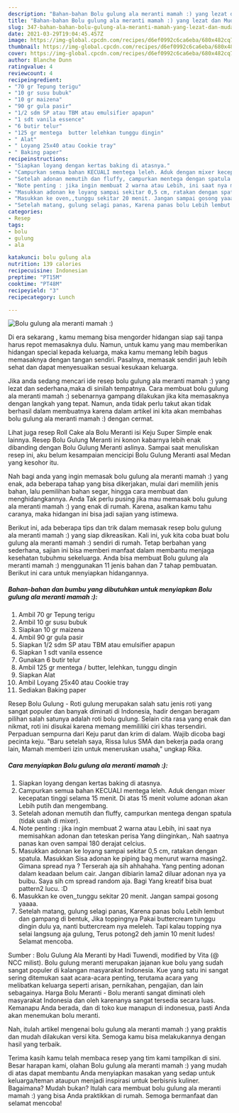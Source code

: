 ```yaml
---
description: "Bahan-bahan Bolu gulung ala meranti mamah :) yang lezat dan Mudah Dibuat"
title: "Bahan-bahan Bolu gulung ala meranti mamah :) yang lezat dan Mudah Dibuat"
slug: 347-bahan-bahan-bolu-gulung-ala-meranti-mamah-yang-lezat-dan-mudah-dibuat
date: 2021-03-29T19:04:45.457Z
image: https://img-global.cpcdn.com/recipes/d6ef0992c6ca6eba/680x482cq70/bolu-gulung-ala-meranti-mamah-foto-resep-utama.jpg
thumbnail: https://img-global.cpcdn.com/recipes/d6ef0992c6ca6eba/680x482cq70/bolu-gulung-ala-meranti-mamah-foto-resep-utama.jpg
cover: https://img-global.cpcdn.com/recipes/d6ef0992c6ca6eba/680x482cq70/bolu-gulung-ala-meranti-mamah-foto-resep-utama.jpg
author: Blanche Dunn
ratingvalue: 4
reviewcount: 4
recipeingredient:
- "70 gr Tepung terigu"
- "10 gr susu bubuk"
- "10 gr maizena"
- "90 gr gula pasir"
- "1/2 sdm SP atau TBM atau emulsifier apapun"
- "1 sdt vanila essence"
- "6 butir telur"
- "125 gr mentega  butter lelehkan tunggu dingin"
- " Alat"
- " Loyang 25x40 atau Cookie tray"
- " Baking paper"
recipeinstructions:
- "Siapkan loyang dengan kertas baking di atasnya."
- "Campurkan semua bahan KECUALI mentega leleh. Aduk dengan mixer kecepatan tinggi selama 15 menit. Di atas 15 menit volume adonan akan Lebih putih dan mengembang."
- "Setelah adonan memutih dan fluffy, campurkan mentega dengan spatula (tidak usah di mixer)."
- "Note penting : jika ingin membuat 2 warna atau Lebih, ini saat nya memisahkan adonan dan teteskan perisa Yang diinginkan,. Nah saatnya panas kan oven sampai 180 derajat celcius."
- "Masukkan adonan ke loyang sampai sekitar 0,5 cm, ratakan dengan spatula. Masukkan Sisa adonan ke piping bag menurut warna masing2. Gimana spread nya ? Terserah aja sih ahhahaha. Yang penting adonan dalam keadaan belum cair. Jangan dibiarin lama2 diluar adonan nya ya buibu. Saya sih cm spread random aja. Bagi Yang kreatif bisa buat pattern2 lucu. :D"
- "Masukkan ke oven,,tunggu sekitar 20 menit. Jangan sampai gosong yaaaa."
- "Setelah matang, gulung selagi panas, Karena panas bolu Lebih lembut dan gampang di bentuk, Jika toppingnya Pakai buttercream tunggu dingin dulu ya, nanti buttercream nya meleleh. Tapi kalau topping nya selai langsung aja gulung, Terus potong2 deh jamin 10 menit ludes! Selamat mencoba."
categories:
- Resep
tags:
- bolu
- gulung
- ala

katakunci: bolu gulung ala 
nutrition: 139 calories
recipecuisine: Indonesian
preptime: "PT15M"
cooktime: "PT48M"
recipeyield: "3"
recipecategory: Lunch

---
```



![Bolu gulung ala meranti mamah :)](https://img-global.cpcdn.com/recipes/d6ef0992c6ca6eba/680x482cq70/bolu-gulung-ala-meranti-mamah-foto-resep-utama.jpg)

Di era  sekarang , kamu memang bisa mengorder hidangan siap saji tanpa harus repot memasaknya dulu. Namun, untuk kamu yang mau memberikan hidangan special kepada keluarga, maka kamu memang lebih bagus memasaknya dengan tangan sendiri. Pasalnya, memasak sendiri jauh lebih sehat dan dapat menyesuaikan sesuai kesukaan keluarga.

Jika anda sedang mencari ide resep bolu gulung ala meranti mamah :) yang lezat dan sederhana,maka di sinilah tempatnya. Cara membuat bolu gulung ala meranti mamah :)  sebenarnya gampang dilakukan jika kita memasaknya dengan langkah yang tepat. Namun, anda tidak perlu takut akan tidak berhasil dalam membuatnya 
karena dalam artikel ini kita akan membahas bolu gulung ala meranti mamah :) dengan cermat.  

Lihat juga resep Roll Cake ala Bolu Meranti isi Keju Super Simple enak lainnya. Resep Bolu Gulung Meranti ini konon kabarnya lebih enak dibanding dengan Bolu Gulung Meranti aslinya. Sampai saat menuliskan resep ini, aku belum kesampaian mencicipi Bolu Gulung Meranti asal Medan yang kesohor itu.

Nah bagi anda yang ingin memasak bolu gulung ala meranti mamah :) yang enak, ada beberapa tahap yang bisa dikerjakan, mulai dari memilih jenis bahan, lalu pemilihan bahan segar, hingga cara membuat dan menghidangkannya. Anda Tak perlu pusing jika mau memasak bolu gulung ala meranti mamah :) yang enak di rumah. Karena, asalkan kamu  tahu caranya, maka hidangan ini bisa jadi sajian yang istimewa.

Berikut ini, ada beberapa tips dan trik dalam memasak resep bolu gulung ala meranti mamah :) yang siap dikreasikan. Kali ini, yuk kita coba buat bolu gulung ala meranti mamah :) sendiri di rumah. Tetap berbahan yang sederhana, sajian ini bisa memberi manfaat dalam membantu menjaga kesehatan tubuhmu sekeluarga. Anda bisa membuat Bolu gulung ala meranti mamah :) menggunakan 11 jenis bahan dan 7 tahap pembuatan. Berikut ini cara untuk menyiapkan hidangannya.

<!--inarticleads1-->

##### Bahan-bahan dan bumbu yang dibutuhkan untuk menyiapkan Bolu gulung ala meranti mamah :):

1. Ambil 70 gr Tepung terigu
1. Ambil 10 gr susu bubuk
1. Siapkan 10 gr maizena
1. Ambil 90 gr gula pasir
1. Siapkan 1/2 sdm SP atau TBM atau emulsifier apapun
1. Siapkan 1 sdt vanila essence
1. Gunakan 6 butir telur
1. Ambil 125 gr mentega / butter, lelehkan, tunggu dingin
1. Siapkan  Alat
1. Ambil  Loyang 25x40 atau Cookie tray
1. Sediakan  Baking paper


Resep Bolu Gulung - Roti gulung merupakan salah satu jenis roti yang sangat populer dan banyak diminati di Indonesia, hadir dengan beragam pilihan salah satunya adalah roti bolu gulung. Selain cita rasa yang enak dan nikmat, roti ini disukai karena memang memililiki ciri khas tersendiri. Perpaduan sempurna dari Keju parut dan krim di dalam. Wajib dicoba bagi pecinta keju. &#34;Baru setelah saya, Rissa lulus SMA dan bekerja pada orang lain, Mamah memberi izin untuk meneruskan usaha,&#34; ungkap Rika. 

<!--inarticleads2-->

##### Cara menyiapkan Bolu gulung ala meranti mamah :):

1. Siapkan loyang dengan kertas baking di atasnya.
1. Campurkan semua bahan KECUALI mentega leleh. Aduk dengan mixer kecepatan tinggi selama 15 menit. Di atas 15 menit volume adonan akan Lebih putih dan mengembang.
1. Setelah adonan memutih dan fluffy, campurkan mentega dengan spatula (tidak usah di mixer).
1. Note penting : jika ingin membuat 2 warna atau Lebih, ini saat nya memisahkan adonan dan teteskan perisa Yang diinginkan,. Nah saatnya panas kan oven sampai 180 derajat celcius.
1. Masukkan adonan ke loyang sampai sekitar 0,5 cm, ratakan dengan spatula. Masukkan Sisa adonan ke piping bag menurut warna masing2. Gimana spread nya ? Terserah aja sih ahhahaha. Yang penting adonan dalam keadaan belum cair. Jangan dibiarin lama2 diluar adonan nya ya buibu. Saya sih cm spread random aja. Bagi Yang kreatif bisa buat pattern2 lucu. :D
1. Masukkan ke oven,,tunggu sekitar 20 menit. Jangan sampai gosong yaaaa.
1. Setelah matang, gulung selagi panas, Karena panas bolu Lebih lembut dan gampang di bentuk, Jika toppingnya Pakai buttercream tunggu dingin dulu ya, nanti buttercream nya meleleh. Tapi kalau topping nya selai langsung aja gulung, Terus potong2 deh jamin 10 menit ludes! Selamat mencoba.


Sumber : Bolu Gulung Ala Meranti by Hadi Tuwendi, modified by Vita (@ NCC milist). Bolu gulung meranti merupakan jajanan kue bolu yang sudah sangat populer di kalangan masyarakat Indonesia. Kue yang satu ini sangat sering ditemukan saat acara-acara penting, terutama acara yang melibatkan keluarga seperti arisan, pernikahan, pengajian, dan lain sebagainya. Harga Bolu Meranti - Bolu meranti sangat diminati oleh masyarakat Indonesia dan oleh karenanya sangat tersedia secara luas. Kemanapu Anda berada, dan di toko kue manapun di indonesua, pasti Anda akan menemukan bolu meranti. 

Nah, itulah artikel mengenai  bolu gulung ala meranti mamah :)  yang praktis dan mudah dilakukan versi kita. Semoga kamu bisa melakukannya dengan hasil yang terbaik. 

Terima kasih kamu telah membaca resep yang tim kami tampilkan di sini. Besar harapan kami, olahan  Bolu gulung ala meranti mamah :) yang mudah di atas dapat membantu Anda menyiapkan masakan yang sedap untuk keluarga/teman ataupun menjadi inspirasi untuk berbisnis kuliner. Bagaimana? Mudah bukan? Itulah cara membuat bolu gulung ala meranti mamah :) yang bisa Anda praktikkan di rumah. Semoga bermanfaat dan selamat mencoba!

